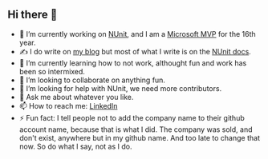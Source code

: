 ## Hi there 👋

- 🔭 I’m currently working on [NUnit](https://github.com/nunit), and I am a [Microsoft MVP](https://mvp.microsoft.com/en-US/MVP/profile/a15b80b4-3c9a-e411-93f2-9cb65495d3c4) for the 16th year.
- :writing_hand: I do write on [my blog](https://hermit.no) but most of what I write is on the [NUnit docs](https://docs.nunit.org).
- 🌱 I’m currently learning how to not work, althought fun and work has been so intermixed.
- 👯 I’m looking to collaborate on anything fun.
- 🤔 I’m looking for help with NUnit, we need more contributors.
- 💬 Ask me about whatever you like.
- 📫 How to reach me: [LinkedIn](https://www.linkedin.com/in/terjesandstrom/)
- ⚡ Fun fact: I tell people not to add the company name to their github account name, because that is what I did.  The company was sold, and don't exist, anywhere but in my github name. And too late to change that now.  So do what I say, not as I do.


